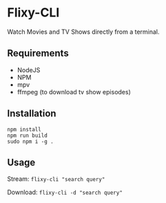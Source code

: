 # Flixy-CLI

Watch Movies and TV Shows directly from a terminal.

## Requirements
- NodeJS
- NPM
- mpv
- ffmpeg (to download tv show episodes)

## Installation
```
npm install
npm run build
sudo npm i -g .
```

## Usage
Stream:
`flixy-cli "search query"`

Download:
`flixy-cli -d "search query"`
